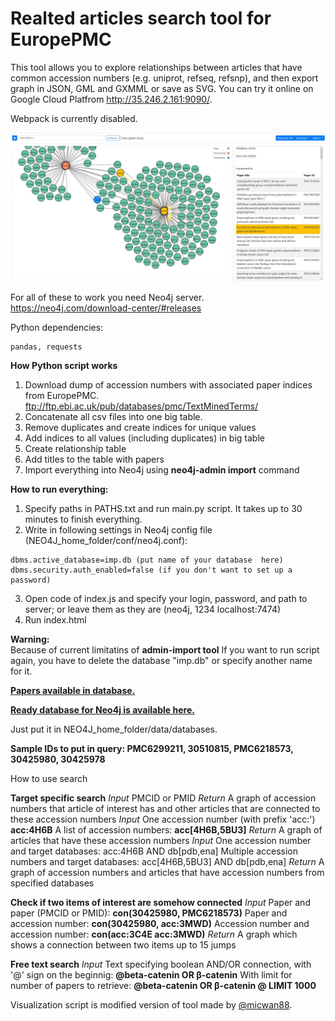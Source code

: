 # Realted articles search tool for EuropePMC 
This tool allows you to explore relationships between articles that have common accession numbers (e.g. uniprot, refseq, refsnp), and then export graph in JSON, GML and GXMML or save as SVG.
You can try it online on Google Cloud Platfrom http://35.246.2.161:9090/.

Webpack is currently disabled.


![alt text](https://raw.githubusercontent.com/VasylVaskivskyi/pmc_related_articles/master/libraries/viewport.JPG)

For all of these to work you need Neo4j server.\
https://neo4j.com/download-center/#releases

Python dependencies: 	
```
pandas, requests
```
**How Python script works**
1. Download dump of accession numbers with associated paper indices from EuropePMC.\
  ftp://ftp.ebi.ac.uk/pub/databases/pmc/TextMinedTerms/
2. Concatenate all csv files into one big table.
3. Remove duplicates and create indices for unique values
4. Add indices to all values (including duplicates) in big table
5. Create relationship table
6. Add titles to the table with papers
7. Import everything into Neo4j using **neo4j-admin import** command

**How to run everything:**
1. Specify paths in PATHS.txt and run main.py script. It takes up to 30 minutes to finish everything.
2. Write in following settings in Neo4j config file (NEO4J_home_folder/conf/neo4j.conf):
```
dbms.active_database=imp.db (put name of your database  here)
dbms.security.auth_enabled=false (if you don't want to set up a password)
```
3. Open code of index.js and specify your login, password, and path to server; or leave them as they are (neo4j, 1234 localhost:7474)
4. Run index.html


**Warning:**\
Because of current limitatins of **admin-import tool** If you want to run script again, you have to delete the database "imp.db" or specify another name for it.

**[Papers available in database.](https://europepmc.org/search?query=%28FIRST_PDATE:%5B1900-01-01+TO+2018-11-30%5D%29+AND+ACCESSION_TYPE:*&page=1)**

**[Ready database for Neo4j is available here.](https://drive.google.com/open?id=1xiqYwQsHvS9fJkrnh-xthyPQi2RrVQFI)**

Just put it in NEO4J_home_folder/data/databases.


**Sample IDs to put in query: PMC6299211, 30510815, PMC6218573, 30425980, 30425978**

How to use search 

**Target specific search**
*Input*
PMCID or PMID
*Return*
A graph of accession numbers that article of interest has and other articles that are connected to these accession numbers
*Input* 
One accession number (with prefix 'acc:') **acc:4H6B**
A list of accession numbers: **acc[4H6B,5BU3]**
*Return*
A graph of articles that have these accession numbers
*Input* 
One accession number and target databases: acc:4H6B AND db[pdb,ena]
Multiple accession numbers and target databases: acc[4H6B,5BU3] AND db[pdb,ena]
*Return*
A graph of accession numbers and articles that have accession numbers from specified databases

	  
**Check if two items of interest are somehow connected**
*Input*
Paper and paper (PMCID or PMID): **con(30425980, PMC6218573)**
Paper and accession number: **con(30425980, acc:3MWD)**
Accession number and accession number: **con(acc:3C4E acc:3MWD)**
*Return*
A graph which shows a connection between two items up to 15 jumps

**Free text search**
*Input*
Text specifying boolean AND/OR connection, with '@' sign on the beginnig: **@beta-catenin OR β-catenin**
With limit for number of papers to retrieve: **@beta-catenin OR β-catenin @ LIMIT 1000**





Visualization script is modified version of tool made by  [@micwan88](https://github.com/micwan88/d3js-neo4j-example). 

